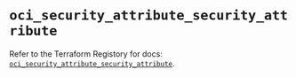 # `oci_security_attribute_security_attribute`

Refer to the Terraform Registory for docs: [`oci_security_attribute_security_attribute`](https://registry.terraform.io/providers/oracle/oci/6.18.0/docs/resources/security_attribute_security_attribute).
